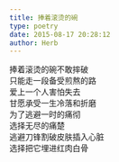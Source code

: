 ```yaml
---  
title: 捧着滚烫的碗  
type: poetry  
date: 2015-08-17 20:28:12  
author: Herb    
---    
```

捧着滚烫的碗不敢摔破    
只能走一段备受煎熬的路    
爱上一个人害怕失去    
甘愿承受一生冷落和折磨    
为了逃避一时的痛彻    
选择无尽的痛楚    
逃避刀锋割破皮肤插入心脏    
选择把它埋进红肉白骨